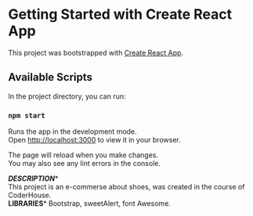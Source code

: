 # Getting Started with Create React App

This project was bootstrapped with [Create React App](https://github.com/facebook/create-react-app).

## Available Scripts

In the project directory, you can run:

### `npm start`

Runs the app in the development mode.\
Open [http://localhost:3000](http://localhost:3000) to view it in your browser.

The page will reload when you make changes.\
You may also see any lint errors in the console.

*******DESCRIPTION********                                                                                                        
This project is an e-commerse about shoes, was created in the course of CoderHouse.                                                                                                  
********LIBRARIES*********
Bootstrap, sweetAlert, font Awesome.


